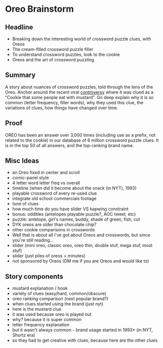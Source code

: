 # Oreo Brainstorm

## Headline

- Breaking down the interesting world of crossword puzzle clues, with Oreos
- The cream-filled crossword puzzle filler
- To understand crossword puzzles, look to the cookie
- Oreos and the art of crossword puzzling

## Summary

A story about nuances of crossword puzzles, told through the lens of the Oreo. Anchor around the recent viral [controversy](https://time.com/5871704/erik-agard-usatoday-crossword-diversity/) where it was clued as a “Cookie that some people eat with mustard". Go deep explain why it is so common (letter frequency, filler words), why they used this clue, the variations of clues, how things have changed over time.

## Proof

OREO has been an answer over 3,000 times (including use as a prefix, not related to the cookie) in our database of 6 million crossword puzzle clues. It is in the top 50 of all answers, and the top-ranking brand name.

## Misc Ideas

- an Oreo fixed in center and scroll
- comic-panel style
- 4 letter word letter freq vs overall
- timeline (when did it become about the snack (in NYT), 1993)
- playable crossword of every re-used clue
- integrate old school commercials footage
- tsne of clues
- how much time do you have slider VS kapwing constraint
- bonus: oddities (antelopes playable puzzle?, AOC tweet, etc)
- puzzle: antelope, girl's names, buddy, shade of green, fish, cut
- DYK oreos are older than chocolate chip?
- other cookie comparisons in crosswords
- Well that is about all I've got about Oreos and crosswords, but since you're still reading...
- slider (mini oreo, classic oreo, oreo thin, double stuf, mega stuf, most stuf)
- slider (just piles of oreos = minutes)
- not sponsored by Oreos (DM me if you are Oreos and would like to)

## Story components

- mustard explanation / hook
- variety of clues (easy/hard, common/obscure)
- oreo ranking comparison (next popular brand?)
- when clues started using the brand (just nyt)
- here is the mustard clue
- it was used because oreo is played out
- why? because it is super common
- letter frequency explanation
- but it wasn't always common - brand usage started in 1993\* (in NYT, Shortz era)
- so they had to get creative with clues, because here are the other clues

